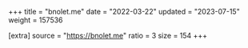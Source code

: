 +++
title = "bnolet.me"
date = "2022-03-22"
updated = "2023-07-15"
weight = 157536

[extra]
source = "https://bnolet.me"
ratio = 3
size = 154
+++
